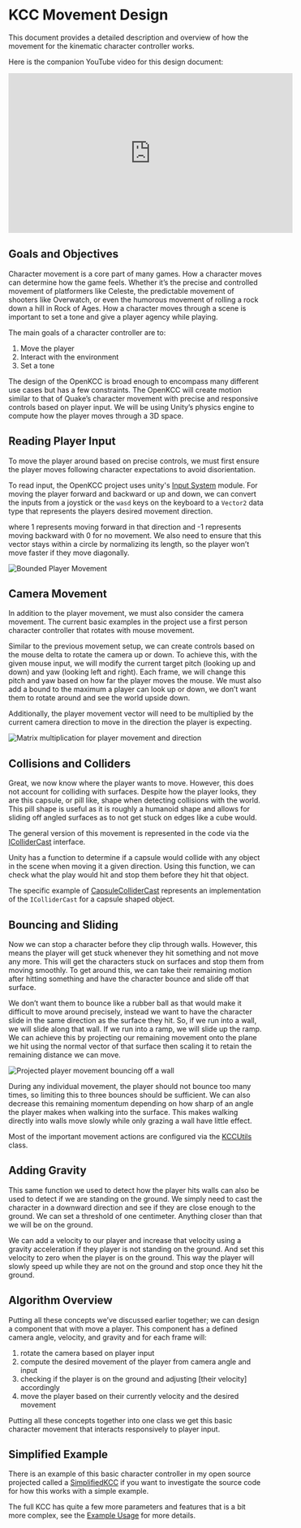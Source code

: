 # KCC Movement Design

This document provides a detailed description and overview of how the
movement for the kinematic character controller works.

Here is the companion YouTube video for this design document:

<!-- markdownlint-disable MD013 -->
<!-- Disable line length lint rule for portion of embed -->
<iframe width="560" height="315"
    src="https://www.youtube.com/embed/s-99Z_W8bcQ"
    title="Moving Characters in Games – Kinematic Character Controller in Unity"
    frameborder="0"
    allow="accelerometer; autoplay; clipboard-write; encrypted-media; gyroscope; picture-in-picture"
    allowfullscreen></iframe>
<!-- markdownlint-enable MD013 -->

## Goals and Objectives

Character movement is a core part of many games. How a character moves can
determine how the game feels. Whether it’s the precise and controlled movement
of platformers like Celeste, the predictable movement of shooters like
Overwatch, or even the humorous movement of rolling a rock down a hill in Rock
of Ages. How a character moves through a scene is important to set a tone
and give a player agency while playing.

The main goals of a character controller are to:

1. Move the player
1. Interact with the environment
1. Set a tone

The design of the OpenKCC is broad enough to encompass many different use
cases but has a few constraints.
The OpenKCC will create motion similar to that of Quake’s character movement
with precise and responsive controls based on player input.
We will be using Unity’s physics engine to compute how the player moves
through a 3D space.

## Reading Player Input

To move the player around based on precise controls, we must first ensure
the player moves following character expectations to avoid disorientation.

To read input, the OpenKCC project uses unity's [Input System](https://docs.unity3d.com/Packages/com.unity.inputsystem@1.3/manual/index.html)
module. For moving the player forward and backward
or up and down, we can convert the inputs from a joystick or
the `wasd` keys on the keyboard to a `Vector2` data type that
represents the players desired movement direction.

where 1 represents moving forward in that direction and -1 represents moving
backward with 0 for no movement. We also need to ensure that this vector
stays within a circle by normalizing its length, so the player won’t move
faster if they move diagonally.

![Bounded Player Movement](../../resources/design/bounded-movement.png)

## Camera Movement

In addition to the player movement, we must also consider the camera movement.
The current basic examples in the project use a first person character
controller that rotates with mouse movement.

Similar to the previous movement setup, we can create controls based
on the mouse delta to rotate the camera up or down.
To achieve this, with the given mouse input, we will modify the current target
pitch (looking up and down) and yaw (looking left and right).
Each frame, we will change this pitch and yaw based on how far the
player moves the mouse. We must also add a bound to the maximum a
player can look up or down, we don’t want them to rotate around and see
the world upside down.

Additionally, the player movement vector will need to be multiplied by
the current camera direction to move in the direction the player is expecting.

![Matrix multiplication for player movement and direction](../../resources/design/multiply-movement.png)

## Collisions and Colliders

Great, we now know where the player wants to move. However, this does not
account for colliding with surfaces. Despite how the player looks, they are
this capsule, or pill like, shape when detecting collisions with the world.
This pill shape is useful as it is roughly a humanoid shape and allows for
sliding off angled surfaces as to not get stuck on edges like a cube would.

The general version of this movement is represented in the code via
the [IColliderCast](xref:nickmaltbie.OpenKCC.Utils.IColliderCast) interface.

Unity has a function to determine if a capsule would collide with any object
in the scene when moving it a given direction. Using this function, we can
check what the play would hit and stop them before they hit that object.

The specific example of [CapsuleColliderCast](xref:nickmaltbie.OpenKCC.Utils.CapsuleColliderCast)
represents an implementation of the `IColliderCast` for a capsule shaped object.

## Bouncing and Sliding

Now we can stop a character before they clip through walls. However, this means
the player will get stuck whenever they hit something and not move any more.
This will get the characters stuck on surfaces and stop them from moving
smoothly. To get around this, we can take their remaining motion after hitting
something and have the character bounce and slide off that surface.

We don’t want them to bounce like a rubber ball as that would make it difficult
to move around precisely, instead we want to have the character slide in the
same direction as the surface they hit. So, if we run into a wall, we will
slide along that wall. If we run into a ramp, we will slide up the ramp.
We can achieve this by projecting our remaining movement onto the plane we hit
using the normal vector of that surface then scaling it to retain the remaining
distance we can move.

![Projected player movement bouncing off a wall](../../resources/design/projected-movement.png)

During any individual movement, the player should not bounce too many times, so
limiting this to three bounces should be sufficient. 
We can also decrease this remaining momentum depending on how sharp of an angle
the player makes when walking into the surface. This makes walking directly into
walls move slowly while only grazing a wall have little effect.

Most of the important movement actions are configured via the
[KCCUtils](xref:nickmaltbie.OpenKCC.Utils.KCCUtils) class.

## Adding Gravity

This same function we used to detect how the player hits walls can also be
used to detect if we are standing on the ground. We simply need to cast
the character in a downward direction and see if they are close enough
to the ground. We can set a threshold of one centimeter. Anything closer
than that we will be on the ground.

We can add a velocity to our player and increase that velocity
using a gravity acceleration if they player is not standing on
the ground. And set this velocity to zero when the player is on the ground.
This way the player will slowly speed up while they are not on the ground
and stop once they hit the ground.

## Algorithm Overview

Putting all these concepts we’ve discussed earlier together; we can design a
component that with move a player. This component has a defined camera angle,
velocity, and gravity and for each frame will:

1. rotate the camera based on player input
1. compute the desired movement of the player from camera angle and input
1. checking if the player is on the ground and adjusting [their velocity] accordingly
1. move the player based on their currently velocity and the desired movement

Putting all these concepts together into one class we get this basic character
movement that interacts responsively to player input.

## Simplified Example

There is an example of this basic character controller in my open source
projected called a [SimplifiedKCC](xref:nickmaltbie.OpenKCC.Demo.SimplifiedKCC)
if you want to investigate the source code for how this works with a simple
example.

The full KCC has quite a few more parameters and features that is a bit
more complex, see the [Example Usage](../usage.md) for more details.
